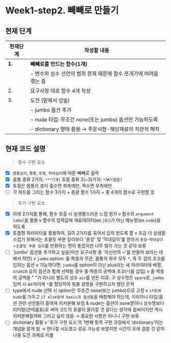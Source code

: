 # Week1-step2. 빼빼로 만들기

## 현재 단계
 현재단계 | 작성할 내용
-------|----------------------------------------------------
**1.** |**빼빼로를 만드는 함수(1개)**
       | - 변수와 상수 선언의 범위 문제 때문에 함수 쪼개기에 어려움 겪는 중
  2.   |요구사항 대로 함수 4개 작성
  3.   |도전 (밑에서 상술)
       | - jumbo 옵션 추가
       | - nude 타입: 무조건 none(또는 jumbo) 옵션만 가능하도록
       | - dictionary 형태 활용 → 주문사항-해당재료의 직관적 매치

## 현재 코드 설명

> 필수 구현 요소
 - [x] `몸통길이`, `몸통`, `토핑`, `막대길이`에 따른 빼빼로 출력
 - [x] 몸통 종류 2가지: `***`/`|0|`
       토핑 종류 2(~3)가지: `*`/`#`/`(없음)`
 - [x] 토핑은 몸통의 층이 홀수면 좌측에만, 짝수면 우측에만
 - [ ] 각 파트를 그리는 함수 3가지 + 총괄 함수 1가지 = 총 4개의 함수로 구현할 것
 
> 추가 구현 요소
 - [x] 아래 2가지를 통해, 함수 호출 시 실생활스러운 느낌 첨가
     v  함수의 `argument label`을 활용
     v  함수의 입력값에 재료데이터(ex.`|0|`)가 아닌 메뉴명(ex.`nude`)을 적도록
 - [x] 튜플형 파라미터를 활용하여, 길이 2가지를 묶어서 입력 받도록 함
     v 조금 더 실생활스럽기 위해서는 초콜릿 부분 길이보다 '총장' 및 '막대길이'를 받아서 `총장`-`막대길이`=`초콜릿 부분 길이`를 반환하는 편이 좋겠지만 너무 멀리 가는 것 같아 보류
 - [ ] 'jumbo' 옵션을 추가하고 싶음(미션 요구사항 중 '자신만의 ~'를 만들어 보라는 데에서 착안)
     v `jumbo` option: 홀·짝층과 무관, 몸통의 좌우 모두 `*`, 즉 두 겹의 초코를 입히는 옵션
     v 가능하다면: `jumbo`를 option이 아닌 plus라는 새 파라미터에 배정, crunch 등의 옵션과 함께 선택될 경우 홀·짝층의 공백에 초코(`*`)를 삽입)
     v 홀·짝층의 공백을 " "가 아니라 별도의 상수 `air`를 만든 이유: 구 상수명은 `spare`로, `jumbo`입력 시 air자리에 `*`를 할당하여 윗줄 설명을 구현하고자 했던 흔적 
 - [ ] type에서 nude 선택 시 option은 무조건 none(또는 jumbo)으로 고정
     v `if문에 nude`를 가두고 `if else문에 basic과 옵션들`을 배정해야 하는데, 
     이러자니 타입/옵션 관련 선언들이 흩어져 지저분해 보임 & nude는 옵션이 none뿐이니 상수명보다 리터럴(큰따옴표)로 써야 코드의 효율이 올라갈 것 같다는 생각에 휩싸이지만 역시 지저분해질까봐 그러고 싶지 않음
     → 중요한 사항은 아니니 구현 보류
 - [ ] dictionary 활용
     v '추가 구현 요소'의 1번째 항목 구현 과정에서 'dictionary'라는 개념을 알게 됨
       → 한나절 시도했고 성공 가능성 보였지만 시간이 오래 걸릴 것 같아 나중 도전 과제로 미룸
